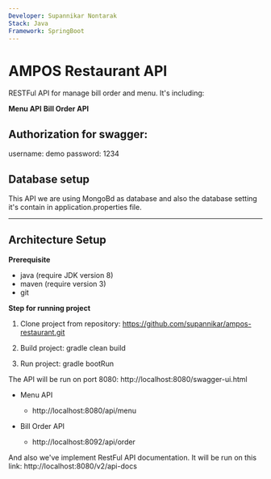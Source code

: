 ```yaml
---
Developer: Supannikar Nontarak
Stack: Java
Framework: SpringBoot
---
```


AMPOS Restaurant API
=========

RESTFul API for manage bill order and menu. It's including:

**Menu API**
**Bill Order API**

Authorization for swagger:
--------------------------------
username: demo
password: 1234

Database setup
--------------------------------
This API we are using MongoBd as database and also the database setting it's contain in application.properties file.

----------
Architecture Setup
--------------------------------
**Prerequisite**
- java (require JDK version 8)
- maven (require version 3)
- git

**Step for running project**

1. Clone project from repository: https://github.com/supannikar/ampos-restaurant.git

2. Build project: gradle clean build
3. Run project: gradle bootRun

The API will be run on port 8080: http://localhost:8080/swagger-ui.html

 - Menu API
   - http://localhost:8080/api/menu

 - Bill Order API
   - http://localhost:8092/api/order

And also we've implement RestFul API documentation. It will be run on this link:
http://localhost:8080/v2/api-docs
